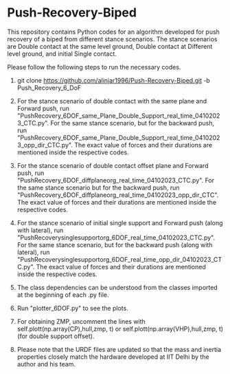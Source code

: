 # Push-Recovery-Biped

This repository contains Python codes for an algorithm developed for push recovery of a biped from different stance scenarios. The stance scenarios are Double contact at the same level ground, Double contact at Different level ground, and initial Single contact.

Please follow the following steps to run the necessary codes.

1. git clone https://github.com/alinjar1996/Push-Recovery-Biped.git -b Push_Recovery_6_DoF

2. For the stance scenario of double contact with the same plane and Forward push, run "PushRecovery_6DOF_same_Plane_Double_Support_real_time_04102023_CTC.py".  For the same stance scenario, but for the backward push, run "PushRecovery_6DOF_same_Plane_Double_Support_real_time_04102023_opp_dir_CTC.py". The exact value of forces and their durations are mentioned inside the respective codes.

3.  For the stance scenario of double contact offset plane and Forward push, run "PushRecovery_6DOF_diffplaneorg_real_time_04102023_CTC.py". For the same stance scenario but for the backward push, run "PushRecovery_6DOF_diffplaneorg_real_time_04102023_opp_dir_CTC". The exact value of forces and their durations are mentioned inside the respective codes.

4.  For the stance scenario of initial single support and Forward push (along with lateral), run "PushRecoverysinglesupportorg_6DOF_real_time_04102023_CTC.py". For the same stance scenario, but for the backward push (along with lateral), run "PushRecoverysinglesupportorg_6DOF_real_time_opp_dir_04102023_CTC.py". The exact value of forces and their durations are mentioned inside the respective codes.

5. The class dependencies can be understood from the classes imported at the beginning of each .py file.

6. Run "plotter_6DOF.py" to see the plots.

7. For obtaining ZMP, uncomment the lines with self.plott(np.array(CP),hull,zmp, t) or self.plott(np.array(VHP),hull,zmp, t) (for double support offset).
  
8. Please note that the URDF files are updated so that the mass and inertia properties closely match the hardware developed at IIT Delhi by the author and his team. 





